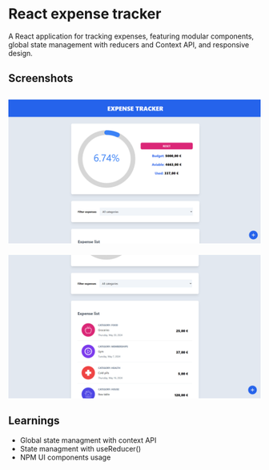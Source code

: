 # React expense tracker
A React application for tracking expenses, featuring modular components, global state management with reducers and Context API, and responsive design. 
## Screenshots
![Screenshot](public/screenshot1.png)
---
![Screenshot](public/screenshot2.png)
## Learnings
- Global state managment with context API
- State managment with useReducer()
- NPM UI components usage
